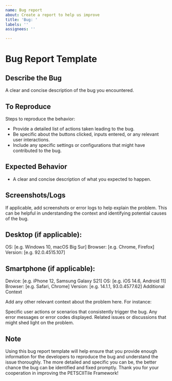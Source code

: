 ```yaml
---
name: Bug report
about: Create a report to help us improve
title: 'Bug: '
labels: ''
assignees: ''

---
```


# Bug Report Template

## Describe the Bug

A clear and concise description of the bug you encountered.

## To Reproduce

Steps to reproduce the behavior:

- Provide a detailed list of actions taken leading to the bug.
- Be specific about the buttons clicked, inputs entered, or any relevant user interactions.
- Include any specific settings or configurations that might have contributed to the bug.
## Expected Behavior

- A clear and concise description of what you expected to happen.

## Screenshots/Logs

If applicable, add screenshots or error logs to help explain the problem. This can be helpful in understanding the context and identifying potential causes of the bug.

## Desktop (if applicable):

OS: [e.g. Windows 10, macOS Big Sur]
Browser: [e.g. Chrome, Firefox]
Version: [e.g. 92.0.4515.107]
## Smartphone (if applicable):

Device: [e.g. iPhone 12, Samsung Galaxy S21]
OS: [e.g. iOS 14.6, Android 11]
Browser: [e.g. Safari, Chrome]
Version: [e.g. 14.1.1, 93.0.4577.62]
Additional Context

Add any other relevant context about the problem here. For instance:

Specific user actions or scenarios that consistently trigger the bug.
Any error messages or error codes displayed.
Related issues or discussions that might shed light on the problem.

## Note

Using this bug report template will help ensure that you provide enough information for the developers to reproduce the bug and understand the issue thoroughly. The more detailed and specific you can be, the better chance the bug can be identified and fixed promptly. Thank you for your cooperation in improving the PETSCIITile Framework!
